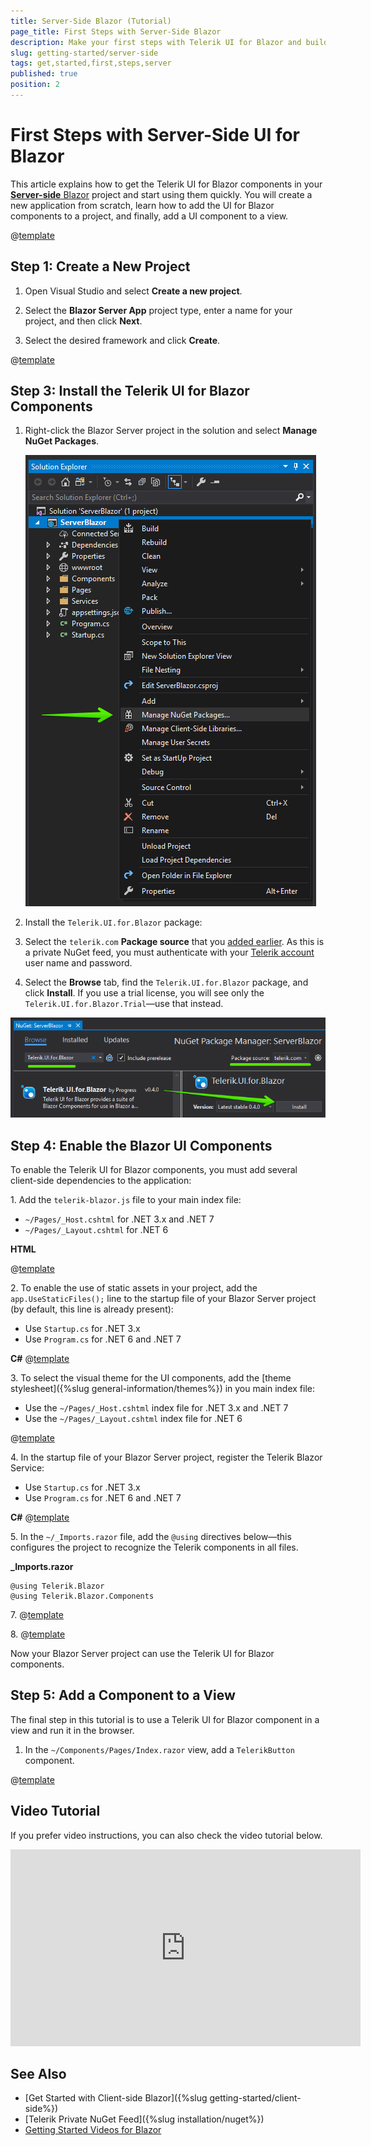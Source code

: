 ```yaml
---
title: Server-Side Blazor (Tutorial)
page_title: First Steps with Server-Side Blazor
description: Make your first steps with Telerik UI for Blazor and build an app that runs the UI components server-side in Blazor server.
slug: getting-started/server-side
tags: get,started,first,steps,server
published: true
position: 2
---
```


# First Steps with Server-Side UI for Blazor

This article explains how to get the Telerik UI for Blazor components in your <a href = "https://www.telerik.com/faqs/blazor-ui/what-is-the-difference-between-blazor-webassembly-vs-server" target="_blank">**Server-side** Blazor</a> project and start using them quickly. You will create a new application from scratch, learn how to add the UI for Blazor components to a project, and finally, add a UI component to a view.

@[template](/_contentTemplates/common/get-started.md#prerequisites-download)

## Step 1: Create a New Project

1. Open Visual Studio and select **Create a new project**.

1. Select the **Blazor Server App** project type, enter a name for your project, and then click **Next**.

1. Select the desired framework and click **Create**.

@[template](/_contentTemplates/common/get-started.md#add-nuget-feed)

## Step 3: Install the Telerik UI for Blazor Components

1. Right-click  the Blazor Server project in the solution and select **Manage NuGet Packages**.

   ![Manage NuGet Packages](images/manage-nuget-packages-for-server-app.png)

2. Install the `Telerik.UI.for.Blazor` package:

  1. Select the `telerik.com` **Package source** that you [added earlier](#step-2-add-the-telerik-nuget-feed-to-visual-studio). As this is a private NuGet feed, you must authenticate with your [Telerik account](https://www.telerik.com/account/) user name and password.
  1. Select the **Browse** tab, find the `Telerik.UI.for.Blazor` package, and click **Install**. If you use a trial license, you will see only the `Telerik.UI.for.Blazor.Trial`&mdash;use that instead.

   ![Add Telerik Blazor Package to the project](images/add-telerik-nuget-to-server-app.png)

## Step 4: Enable the Blazor UI Components

To enable the Telerik UI for Blazor components, you must add several client-side dependencies to the application:

1\. Add the `telerik-blazor.js` file to your main index file:

  * `~/Pages/_Host.cshtml` for .NET 3.x and .NET 7
  * `~/Pages/_Layout.cshtml` for .NET 6

**HTML**

@[template](/_contentTemplates/common/js-interop-file.md#js-interop-file-snippet)

2\. To enable the use of static assets in your project, add the `app.UseStaticFiles();` line to the startup file of your Blazor Server project (by default, this line is already present):

  * Use `Startup.cs` for .NET 3.x
  * Use `Program.cs` for .NET 6 and .NET 7

**C#**
@[template](/_contentTemplates/common/js-interop-file.md#enable-static-assets-snippet)


3\. To select the visual theme for the UI components, add the [theme stylesheet]({%slug general-information/themes%}) in you main index file:

 * Use the `~/Pages/_Host.cshtml` index file for .NET 3.x and .NET 7
 * Use the `~/Pages/_Layout.cshtml` index file for .NET 6

@[template](/_contentTemplates/common/js-interop-file.md#theme-static-asset-snippet)

4\. In the startup file of your Blazor Server project, register the Telerik Blazor Service:

  * Use `Startup.cs` for .NET 3.x
  * Use `Program.cs` for .NET 6 and .NET 7

**C#**
@[template](/_contentTemplates/common/js-interop-file.md#register-telerik-service-server)

5\. In the `~/_Imports.razor` file, add the `@using` directives below&mdash;this configures the project to recognize the Telerik components in all files.

**_Imports.razor**
    
    @using Telerik.Blazor
    @using Telerik.Blazor.Components

7\. @[template](/_contentTemplates/common/get-started.md#root-component-telerik-layout)

8\. @[template](/_contentTemplates/common/get-started.md#root-component-main-layout)


    
Now your Blazor Server project can use the Telerik UI for Blazor components.

## Step 5: Add a Component to a View

The final step in this tutorial is to use a Telerik UI for Blazor component in a view and run it in the browser.

1. In the `~/Components/Pages/Index.razor` view, add a `TelerikButton` component.

@[template](/_contentTemplates/common/get-started.md#add-component-sample)

## Video Tutorial

If you prefer video instructions, you can also check the video tutorial below.

<iframe width="560" height="315" src="https://www.youtube.com/embed/fwR8Yxe7DPQ" frameborder="0" allow="accelerometer; autoplay; encrypted-media; gyroscope; picture-in-picture" allowfullscreen></iframe>

## See Also

* [Get Started with Client-side Blazor]({%slug getting-started/client-side%})
* [Telerik Private NuGet Feed]({%slug installation/nuget%})
* [Getting Started Videos for Blazor](https://www.youtube.com/watch?v=aaRAZYaJ4xc&list=PLvmaC-XMqeBYPTwcm478vs8Rujq2tiVJo)
